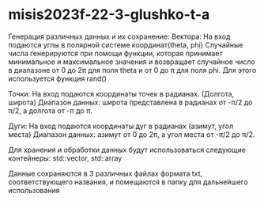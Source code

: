 # misis2023f-22-3-glushko-t-a
Генерация различных данных и их сохранение:
Вектора:
На вход подаются углы в полярной системе координат(theta, phi) 
Случайные числа генерируются при помощи функции, которая принимает минимальное и максимальное значения и возвращает случайное число в диапазоне от 0 до 2π для поля theta и от 0 до π для поля phi. Для этого используется функция rand() 

Точки: 
На вход подаются координаты точек в радианах. (Долгота, широта) 
Диапазон данных: широта представлена в радианах от -π/2 до π/2, а долгота от -π до π.

Дуги: 
На вход подаются координаты дуг в радианах (азимут, угол места) 
Диапазон данных: азимут от 0 до 2π, а угол места от -π/2 до π/2.


Для хранения и обработки данных будут использоваться следующие контейнеры: std::vector, std::array

Данные сохраняются в 3 различных файлах формата txt, соответствующего названия, и помещаются в папку для дальнейшего использования
